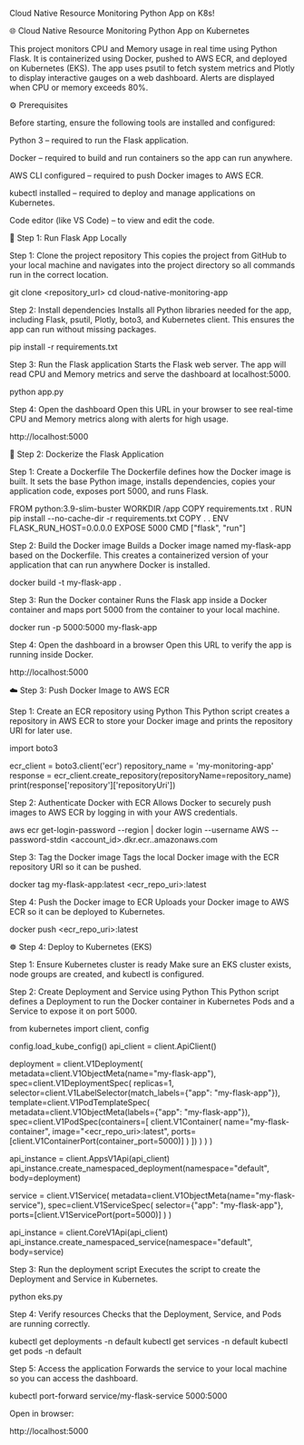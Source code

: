 Cloud Native Resource Monitoring Python App on K8s!

🌐 Cloud Native Resource Monitoring Python App on Kubernetes

This project monitors CPU and Memory usage in real time using Python Flask.
It is containerized using Docker, pushed to AWS ECR, and deployed on Kubernetes (EKS).
The app uses psutil to fetch system metrics and Plotly to display interactive gauges on a web dashboard. Alerts are displayed when CPU or memory exceeds 80%.

⚙️ Prerequisites

Before starting, ensure the following tools are installed and configured:

Python 3 – required to run the Flask application.

Docker – required to build and run containers so the app can run anywhere.

AWS CLI configured – required to push Docker images to AWS ECR.

kubectl installed – required to deploy and manage applications on Kubernetes.

Code editor (like VS Code) – to view and edit the code.

🚀 Step 1: Run Flask App Locally

Step 1: Clone the project repository
This copies the project from GitHub to your local machine and navigates into the project directory so all commands run in the correct location.

git clone <repository_url>
cd cloud-native-monitoring-app


Step 2: Install dependencies
Installs all Python libraries needed for the app, including Flask, psutil, Plotly, boto3, and Kubernetes client. This ensures the app can run without missing packages.

pip install -r requirements.txt


Step 3: Run the Flask application
Starts the Flask web server. The app will read CPU and Memory metrics and serve the dashboard at localhost:5000.

python app.py


Step 4: Open the dashboard
Open this URL in your browser to see real-time CPU and Memory metrics along with alerts for high usage.

http://localhost:5000

🐳 Step 2: Dockerize the Flask Application

Step 1: Create a Dockerfile
The Dockerfile defines how the Docker image is built. It sets the base Python image, installs dependencies, copies your application code, exposes port 5000, and runs Flask.

FROM python:3.9-slim-buster
WORKDIR /app
COPY requirements.txt .
RUN pip install --no-cache-dir -r requirements.txt
COPY . .
ENV FLASK_RUN_HOST=0.0.0.0
EXPOSE 5000
CMD ["flask", "run"]


Step 2: Build the Docker image
Builds a Docker image named my-flask-app based on the Dockerfile. This creates a containerized version of your application that can run anywhere Docker is installed.

docker build -t my-flask-app .


Step 3: Run the Docker container
Runs the Flask app inside a Docker container and maps port 5000 from the container to your local machine.

docker run -p 5000:5000 my-flask-app


Step 4: Open the dashboard in a browser
Open this URL to verify the app is running inside Docker.

http://localhost:5000

☁️ Step 3: Push Docker Image to AWS ECR

Step 1: Create an ECR repository using Python
This Python script creates a repository in AWS ECR to store your Docker image and prints the repository URI for later use.

import boto3

ecr_client = boto3.client('ecr')
repository_name = 'my-monitoring-app'
response = ecr_client.create_repository(repositoryName=repository_name)
print(response['repository']['repositoryUri'])


Step 2: Authenticate Docker with ECR
Allows Docker to securely push images to AWS ECR by logging in with your AWS credentials.

aws ecr get-login-password --region <region> | docker login --username AWS --password-stdin <account_id>.dkr.ecr.<region>.amazonaws.com


Step 3: Tag the Docker image
Tags the local Docker image with the ECR repository URI so it can be pushed.

docker tag my-flask-app:latest <ecr_repo_uri>:latest


Step 4: Push the Docker image to ECR
Uploads your Docker image to AWS ECR so it can be deployed to Kubernetes.

docker push <ecr_repo_uri>:latest

☸️ Step 4: Deploy to Kubernetes (EKS)

Step 1: Ensure Kubernetes cluster is ready
Make sure an EKS cluster exists, node groups are created, and kubectl is configured.

Step 2: Create Deployment and Service using Python
This Python script defines a Deployment to run the Docker container in Kubernetes Pods and a Service to expose it on port 5000.

from kubernetes import client, config

config.load_kube_config()
api_client = client.ApiClient()

deployment = client.V1Deployment(
    metadata=client.V1ObjectMeta(name="my-flask-app"),
    spec=client.V1DeploymentSpec(
        replicas=1,
        selector=client.V1LabelSelector(match_labels={"app": "my-flask-app"}),
        template=client.V1PodTemplateSpec(
            metadata=client.V1ObjectMeta(labels={"app": "my-flask-app"}),
            spec=client.V1PodSpec(containers=[
                client.V1Container(
                    name="my-flask-container",
                    image="<ecr_repo_uri>:latest",
                    ports=[client.V1ContainerPort(container_port=5000)]
                )
            ])
        )
    )
)

api_instance = client.AppsV1Api(api_client)
api_instance.create_namespaced_deployment(namespace="default", body=deployment)

service = client.V1Service(
    metadata=client.V1ObjectMeta(name="my-flask-service"),
    spec=client.V1ServiceSpec(
        selector={"app": "my-flask-app"},
        ports=[client.V1ServicePort(port=5000)]
    )
)

api_instance = client.CoreV1Api(api_client)
api_instance.create_namespaced_service(namespace="default", body=service)


Step 3: Run the deployment script
Executes the script to create the Deployment and Service in Kubernetes.

python eks.py


Step 4: Verify resources
Checks that the Deployment, Service, and Pods are running correctly.

kubectl get deployments -n default
kubectl get services -n default
kubectl get pods -n default


Step 5: Access the application
Forwards the service to your local machine so you can access the dashboard.

kubectl port-forward service/my-flask-service 5000:5000


Open in browser:

http://localhost:5000